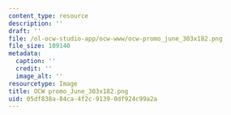 ```yaml
---
content_type: resource
description: ''
draft: ''
file: /ol-ocw-studio-app/ocw-www/ocw-promo_june_303x182.png
file_size: 109140
metadata:
  caption: ''
  credit: ''
  image_alt: ''
resourcetype: Image
title: OCW promo_June_303x182.png
uid: 05df838a-84ca-4f2c-9139-0df924c99a2a
---
```

